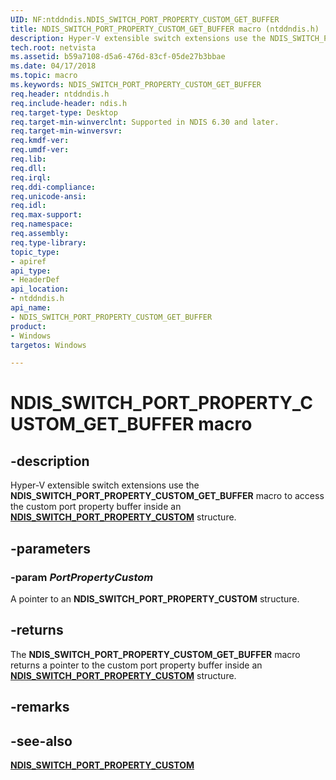 ```yaml
---
UID: NF:ntddndis.NDIS_SWITCH_PORT_PROPERTY_CUSTOM_GET_BUFFER
title: NDIS_SWITCH_PORT_PROPERTY_CUSTOM_GET_BUFFER macro (ntddndis.h)
description: Hyper-V extensible switch extensions use the NDIS_SWITCH_PORT_PROPERTY_CUSTOM_GET_BUFFER macro to access the custom port property buffer inside an NDIS_SWITCH_PORT_PROPERTY_CUSTOM structure.
tech.root: netvista
ms.assetid: b59a7108-d5a6-476d-83cf-05de27b3bbae
ms.date: 04/17/2018
ms.topic: macro
ms.keywords: NDIS_SWITCH_PORT_PROPERTY_CUSTOM_GET_BUFFER
req.header: ntddndis.h
req.include-header: ndis.h
req.target-type: Desktop
req.target-min-winverclnt: Supported in NDIS 6.30 and later.
req.target-min-winversvr:
req.kmdf-ver:
req.umdf-ver:
req.lib:
req.dll:
req.irql: 
req.ddi-compliance:
req.unicode-ansi:
req.idl:
req.max-support:
req.namespace:
req.assembly:
req.type-library: 
topic_type: 
- apiref
api_type: 
- HeaderDef
api_location: 
- ntddndis.h
api_name: 
- NDIS_SWITCH_PORT_PROPERTY_CUSTOM_GET_BUFFER
product:
- Windows
targetos: Windows

---
```


# NDIS_SWITCH_PORT_PROPERTY_CUSTOM_GET_BUFFER macro


## -description

Hyper-V extensible switch extensions use the **NDIS_SWITCH_PORT_PROPERTY_CUSTOM_GET_BUFFER** macro to access the custom port property buffer inside an [**NDIS_SWITCH_PORT_PROPERTY_CUSTOM**](ns-ntddndis-_ndis_switch_port_property_custom.md) structure.

## -parameters

### -param _PortPropertyCustom_

A pointer to an **NDIS_SWITCH_PORT_PROPERTY_CUSTOM** structure.

## -returns

The **NDIS_SWITCH_PORT_PROPERTY_CUSTOM_GET_BUFFER** macro returns a pointer to the custom port property buffer inside an [**NDIS_SWITCH_PORT_PROPERTY_CUSTOM**](ns-ntddndis-_ndis_switch_port_property_custom.md) structure.

## -remarks

## -see-also

[**NDIS_SWITCH_PORT_PROPERTY_CUSTOM**](ns-ntddndis-_ndis_switch_port_property_custom.md)
